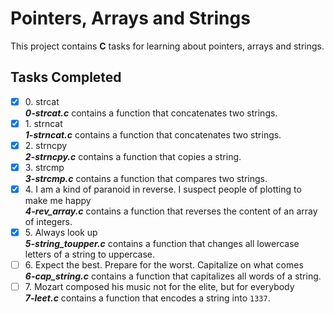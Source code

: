# Pointers, Arrays and Strings

This project contains __C__ tasks for learning about pointers, arrays and strings.

## Tasks Completed

+ [x] 0\. strcat<br/>_**0-strcat.c**_ contains a function that concatenates two strings.
+ [x] 1\. strncat<br/>_**1-strncat.c**_ contains a function that concatenates two strings.
+ [x] 2\. strncpy<br/>_**2-strncpy.c**_ contains a function that copies a string.
+ [x] 3\. strcmp<br/>_**3-strcmp.c**_ contains a function that compares two strings.
+ [x] 4\. I am a kind of paranoid in reverse. I suspect people of plotting to make me happy<br/>_**4-rev_array.c**_ contains a function that reverses the content of an array of integers.
+ [x] 5\. Always look up<br/>_**5-string_toupper.c**_ contains a function that changes all lowercase letters of a string to uppercase.
+ [ ] 6\. Expect the best. Prepare for the worst. Capitalize on what comes<br/>_**6-cap_string.c**_ contains a function that capitalizes all words of a string.
+ [ ] 7\. Mozart composed his music not for the elite, but for everybody<br/>_**7-leet.c**_ contains a function that encodes a string into `1337`.
